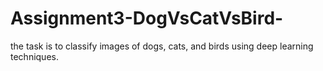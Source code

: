 # Assignment3-DogVsCatVsBird-
the task is to classify images of dogs, cats, and birds using deep learning techniques.
